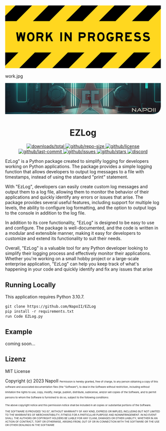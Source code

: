 <p align="center">
<a href="https://github.com/NapoII">
    <img src="work.jpg"  alt=f"NapoII">
</a>
</p>




work.jpg

<p align="center">
<a href="https://github.com/NapoII">
    <img src="Work_Folder\Readme_top.png"  alt=f"NapoII">
</a>
</p>

<center>

# EZLog
</center>

<p align="center">
<a href="https://github.com/NapoII/EZLog/archive/refs/heads/main.zip">
    <img src="https://img.shields.io/github/downloads/NapoII/EZLog/total" alt="downloads/total">
</a>

<a href="https://github.com/NapoII/EZLog/archive/refs/heads/main.zip">
    <img src="https://img.shields.io/github/repo-size/NapoII/EZLog" alt="github/repo-size">
</a>

<a href="https://github.com/NapoII/EZLog/blob/main/LICENSE">
    <img src="https://img.shields.io/github/license/NapoII/EZLog" alt="github/license">
</a>

<a href="https://github.com/NapoII/EZLog/actions">
    <img src="https://img.shields.io/github/last-commit/NapoII/EZLog" alt="github/last-commit">
</a>

<a href="https://github.com/NapoII/EZLog/issues">
    <img src="https://img.shields.io/github/issues/NapoII/EZLog?style=plastic" alt="github/issues">
</a>

<a href="https://github.com/NapoII/EZLog/stargazers">
    <img src="https://img.shields.io/github/stars/NapoII/EZLog?style=social" alt="github/stars">
</a>

<a href="https://discord.gg/g7EW4P65">
    <img src="https://img.shields.io/discord/190307701169979393?style=plastic" alt="discord">
</a>
</p>

EzLog" is a Python package created to simplify logging for developers working on Python applications. The package provides a simple logging function that allows developers to output log messages to a file with timestamps, instead of using the standard "print" statement.

With "EzLog", developers can easily create custom log messages and output them to a log file, allowing them to monitor the behavior of their applications and quickly identify any errors or issues that arise. The package provides several useful features, including support for multiple log levels, the ability to configure log formatting, and the option to output logs to the console in addition to the log file.

In addition to its core functionality, "EzLog" is designed to be easy to use and configure. The package is well-documented, and the code is written in a modular and extensible manner, making it easy for developers to customize and extend its functionality to suit their needs.

Overall, "EzLog" is a valuable tool for any Python developer looking to simplify their logging process and effectively monitor their applications. Whether you're working on a small hobby project or a large-scale enterprise application, "EzLog" can help you keep track of what's happening in your code and quickly identify and fix any issues that arise
## Running Locally

This application requires Python 3.10.7.
```
git clone https://github.com/NapoII/EZLog
pip install -r requirements.txt
run Code EZLog.py
```

## Example
coming soon...
## Lizenz

MIT License

Copyright (c) 2023 NapoII
<small><small><small>
Permission is hereby granted, free of charge, to any person obtaining a copy
of this software and associated documentation files (the "Software"), to deal
in the Software without restriction, including without limitation the rights
to use, copy, modify, merge, publish, distribute, sublicense, and/or sell
copies of the Software, and to permit persons to whom the Software is
furnished to do so, subject to the following conditions:

The above copyright notice and this permission notice shall be included in all
copies or substantial portions of the Software.

THE SOFTWARE IS PROVIDED "AS IS", WITHOUT WARRANTY OF ANY KIND, EXPRESS OR
IMPLIED, INCLUDING BUT NOT LIMITED TO THE WARRANTIES OF MERCHANTABILITY,
FITNESS FOR A PARTICULAR PURPOSE AND NONINFRINGEMENT. IN NO EVENT SHALL THE
AUTHORS OR COPYRIGHT HOLDERS BE LIABLE FOR ANY CLAIM, DAMAGES OR OTHER
LIABILITY, WHETHER IN AN ACTION OF CONTRACT, TORT OR OTHERWISE, ARISING FROM,
OUT OF OR IN CONNECTION WITH THE SOFTWARE OR THE USE OR OTHER DEALINGS IN THE
SOFTWARE
</small>
